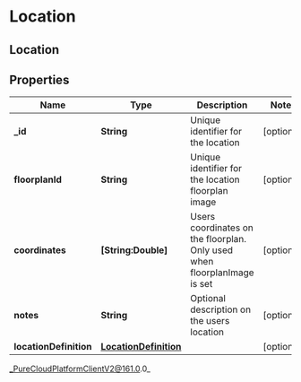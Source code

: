 # Location

## Location

## Properties

|Name | Type | Description | Notes|
|------------ | ------------- | ------------- | -------------|
| **_id** | **String** | Unique identifier for the location | [optional] |
| **floorplanId** | **String** | Unique identifier for the location floorplan image | [optional] |
| **coordinates** | **[String:Double]** | Users coordinates on the floorplan. Only used when floorplanImage is set | [optional] |
| **notes** | **String** | Optional description on the users location | [optional] |
| **locationDefinition** | [**LocationDefinition**](LocationDefinition) |  | [optional] |



_PureCloudPlatformClientV2@161.0.0_
